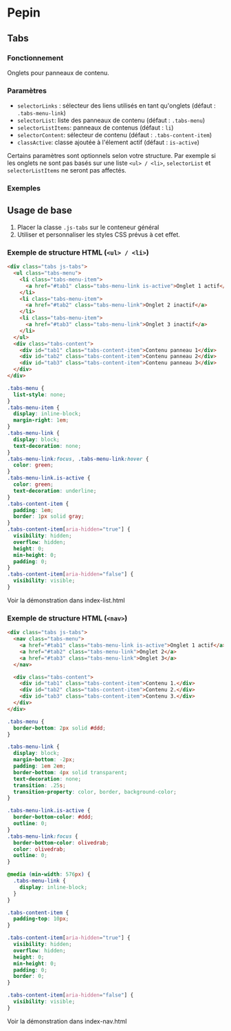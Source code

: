 # Pepin

## Tabs

### Fonctionnement

Onglets pour panneaux de contenu.

### Paramètres

* `selectorLinks` : sélecteur des liens utilisés en tant qu'onglets (défaut : `.tabs-menu-link`)
* `selectorList`: liste des panneaux de contenu (défaut : `.tabs-menu`)
* `selectorListItems`: panneaux de contenus (défaut : `li`)
* `selectorContent`: sélecteur de contenu (défaut : `.tabs-content-item`)
* `classActive`: classe ajoutée à l'élement actif (défaut : `is-active`)

Certains paramètres sont optionnels selon votre structure. Par exemple si les onglets ne sont pas basés sur une liste `<ul> / <li>`, `selectorList` et `selectorListItems` ne seront pas affectés.

### Exemples

## Usage de base

1. Placer la classe `.js-tabs` sur le conteneur général
2. Utiliser et personnaliser les styles CSS prévus à cet effet.

### Exemple de structure HTML (`<ul> / <li>`)

```html
<div class="tabs js-tabs">
  <ul class="tabs-menu">
    <li class="tabs-menu-item">
      <a href="#tab1" class="tabs-menu-link is-active">Onglet 1 actif</a>
    </li>
    <li class="tabs-menu-item">
      <a href="#tab2" class="tabs-menu-link">Onglet 2 inactif</a>
    </li>
    <li class="tabs-menu-item">
      <a href="#tab3" class="tabs-menu-link">Onglet 3 inactif</a>
    </li>
  </ul>
  <div class="tabs-content">
    <div id="tab1" class="tabs-content-item">Contenu panneau 1</div>
    <div id="tab2" class="tabs-content-item">Contenu panneau 2</div>
    <div id="tab3" class="tabs-content-item">Contenu panneau 3</div>
  </div>
</div>
```

```css
.tabs-menu {
  list-style: none;
}
.tabs-menu-item {
  display: inline-block;
  margin-right: 1em;
}
.tabs-menu-link {
  display: block;
  text-decoration: none;
}
.tabs-menu-link:focus, .tabs-menu-link:hover {
  color: green;
}
.tabs-menu-link.is-active {
  color: green;
  text-decoration: underline;
}
.tabs-content-item {
  padding: 1em;
  border: 1px solid gray;
}
.tabs-content-item[aria-hidden="true"] {
  visibility: hidden;
  overflow: hidden;
  height: 0;
  min-height: 0;
  padding: 0;
}
.tabs-content-item[aria-hidden="false"] {
  visibility: visible;
}
```

Voir la démonstration dans index-list.html

### Exemple de structure HTML (`<nav>`)

```html
<div class="tabs js-tabs">
  <nav class="tabs-menu">
    <a href="#tab1" class="tabs-menu-link is-active">Onglet 1 actif</a>
    <a href="#tab2" class="tabs-menu-link">Onglet 2</a>
    <a href="#tab3" class="tabs-menu-link">Onglet 3</a>
  </nav>

  <div class="tabs-content">
    <div id="tab1" class="tabs-content-item">Contenu 1.</div>
    <div id="tab2" class="tabs-content-item">Contenu 2.</div>
    <div id="tab3" class="tabs-content-item">Contenu 3.</div>
  </div>
</div>
```

```css
.tabs-menu {
  border-bottom: 2px solid #ddd;
}

.tabs-menu-link {
  display: block;
  margin-bottom: -2px;
  padding: 1em 2em;
  border-bottom: 4px solid transparent;
  text-decoration: none;
  transition: .25s;
  transition-property: color, border, background-color;
}

.tabs-menu-link.is-active {
  border-bottom-color: #ddd;
  outline: 0;
}
.tabs-menu-link:focus {
  border-bottom-color: olivedrab;
  color: olivedrab;
  outline: 0;
}

@media (min-width: 576px) {
  .tabs-menu-link {
    display: inline-block;
  }
}

.tabs-content-item {
  padding-top: 10px;
}

.tabs-content-item[aria-hidden="true"] {
  visibility: hidden;
  overflow: hidden;
  height: 0;
  min-height: 0;
  padding: 0;
  border: 0;
}

.tabs-content-item[aria-hidden="false"] {
  visibility: visible;
}
```

Voir la démonstration dans index-nav.html
